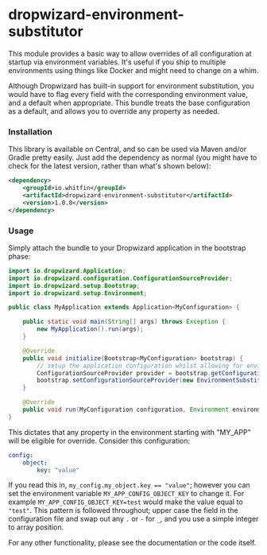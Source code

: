 # dropwizard-environment-substitutor

This module provides a basic way to allow overrides of all configuration at startup via environment variables. It's useful if you ship to multiple environments using things like Docker and might need to change on a whim.

Although Dropwizard has built-in support for environment substitution, you would have to flag every field with the corresponding environment value, and a default when appropriate. This bundle treats the base configuration as a default, and allows you to override any property as needed.

### Installation

This library is available on Central, and so can be used via Maven and/or Gradle pretty easily. Just add the dependency as normal (you might have to check for the latest version, rather than what's shown below):

```xml
<dependency>
    <groupId>io.whitfin</groupId>
    <artifactId>dropwizard-environment-substitutor</artifactId>
    <version>1.0.0</version>
</dependency>
```

### Usage

Simply attach the bundle to your Dropwizard application in the bootstrap phase:

```java
import io.dropwizard.Application;
import io.dropwizard.configuration.ConfigurationSourceProvider;
import io.dropwizard.setup.Bootstrap;
import io.dropwizard.setup.Environment;

public class MyApplication extends Application<MyConfiguration> {

    public static void main(String[] args) throws Exception {
        new MyApplication().run(args);
    }

    @Override
    public void initialize(Bootstrap<MyConfiguration> bootstrap) {
        // setup the application configuration whilst allowing for environment overrides
        ConfigurationSourceProvider provider = bootstrap.getConfigurationSourceProvider();
        bootstrap.setConfigurationSourceProvider(new EnvironmentSubstitutor("MY_APP", provider));
    }

    @Override
    public void run(MyConfiguration configuration, Environment environment) throws Exception { }
}
```

This dictates that any property in the environment starting with "MY_APP" will be eligible for override. Consider this configuration:


```yml
config:
    object:
        key: "value"
```

If you read this in, `my_config.my_object.key == "value"`; however you can set the environment variable `MY_APP_CONFIG_OBJECT_KEY` to change it. For example `MY_APP_CONFIG_OBJECT_KEY=test` would make the value equal to `"test"`. This pattern is followed throughout; upper case the field in the configuration file and swap out any `.` or `-` for `_`, and you use a simple integer to array position.

For any other functionality, please see the documentation or the code itself.
